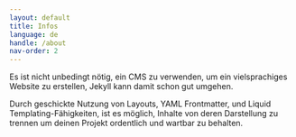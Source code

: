 ```yaml
---
layout: default
title: Infos
language: de
handle: /about
nav-order: 2
---
```


Es ist nicht unbedingt nötig, ein CMS zu verwenden, um ein vielsprachiges Website zu erstellen, Jekyll kann damit schon gut umgehen.

Durch geschickte Nutzung von Layouts, YAML Frontmatter, und Liquid Templating-Fähigkeiten, ist es möglich, Inhalte von deren Darstellung zu trennen um deinen Projekt ordentlich und wartbar zu behalten.
